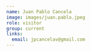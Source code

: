```yaml
---
name: Juan Pablo Cancela
image: images/juan.pablo.jpeg
role: visitor
group: current
links:
  email: jpcancelav@gmail.com
---
```

